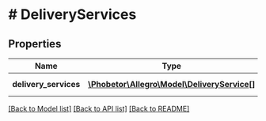 # # DeliveryServices

## Properties

Name | Type | Description | Notes
------------ | ------------- | ------------- | -------------
**delivery_services** | [**\Phobetor\Allegro\Model\DeliveryService[]**](DeliveryService.md) | Delivery services. | [optional]

[[Back to Model list]](../../README.md#models) [[Back to API list]](../../README.md#endpoints) [[Back to README]](../../README.md)
